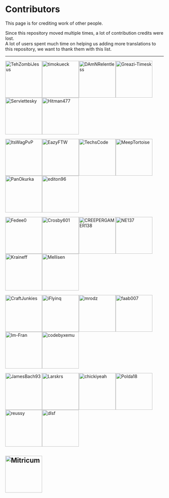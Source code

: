 # **Contributors**

This page is for crediting work of other people.

Since this repository moved multiple times, a lot of contribution credits were lost.<br>
A lot of users spent much time on helping us adding more translations to this repository, we want to thank them with this list.

---

[<img alt="TehZombiJesus" src="https://avatars.githubusercontent.com/u/81379135?v=4&s=117" width="117">](https://github.com/TehZombiJesus)[<img alt="timokueck" src="https://avatars.githubusercontent.com/u/59776330?v=4&s=117" width="117">](https://github.com/timokueck)[<img alt="DAmNRelentless" src="https://avatars.githubusercontent.com/u/16513358?v=4&s=117" width="117">](https://github.com/DAmNRelentless)[<img alt="Greazi-Timesk" src="https://avatars.githubusercontent.com/u/69437555?v=4&s=117" width="117">](https://github.com/Greazi-Times)[<img alt="Serviettesky" src="https://avatars.githubusercontent.com/u/56211508?v=4&s=117" width="117">](https://github.com/Serviettesky)[<img alt="Hitman477" src="https://avatars.githubusercontent.com/u/19522113?v=4&s=117" width="117">](https://github.com/Hitman477)

[<img alt="ItsWagPvP" src="https://avatars.githubusercontent.com/u/71121134?v=4&s=117" width="117">](https://github.com/ItsWagPvP)[<img alt="EazyFTW" src="https://avatars.githubusercontent.com/u/13033307?v=4&s=117" width="117">](https://github.com/EazyFTW)[<img alt="TechsCode" src="https://avatars.githubusercontent.com/u/14386031?v=4&s=117" width="117">](https://github.com/TechsCode)[<img alt="MeepTortoise" src="https://avatars.githubusercontent.com/u/72234877?v=4&s=117" width="117">](https://github.com/MeepTortoise)[<img alt="PanOkurka" src="https://avatars.githubusercontent.com/u/67430231?v=4&s=117" width="117">](https://github.com/PanOkurka)[<img alt="editon96" src="https://avatars.githubusercontent.com/u/42817235?v=4&s=117" width="117">](https://github.com/editon96)

[<img alt="Fedee0" src="https://avatars.githubusercontent.com/u/84406177?v=4&s=117" width="117">](https://github.com/Fedee0)[<img alt="Crosby601" src="https://avatars.githubusercontent.com/u/59035656?v=4&s=117" width="117">](https://github.com/Crosby601)[<img alt="CREEPERGAMER138" src="https://avatars.githubusercontent.com/u/24595466?v=4&s=117" width="117">](https://github.com/CREEPERGAMER138)[<img alt="NE137" src="https://avatars.githubusercontent.com/u/39844782?v=4&s=117" width="117">](https://github.com/NE137)[<img alt="Kraineff" src="https://avatars.githubusercontent.com/u/7906418?v=4&s=117" width="117">](https://github.com/Kraineff)[<img alt="Mellisen" src="https://avatars.githubusercontent.com/u/42451222?v=4&s=117" width="117">](https://github.com/Mellisen)

[<img alt="CraftJunkies" src="https://avatars.githubusercontent.com/u/73276572?v=4&s=117" width="117">](https://github.com/CraftJunkies)[<img alt="iFlyinq" src="https://avatars.githubusercontent.com/u/20583400?v=4&s=117" width="117">](https://github.com/iFlyinq)[<img alt="mrodz" src="https://avatars.githubusercontent.com/u/79176075?v=4&s=117" width="117">](https://github.com/mrodz)[<img alt="faab007" src="https://avatars.githubusercontent.com/u/28200451?v=4&s=117" width="117">](https://github.com/faab007)[<img alt="Im-Fran" src="https://avatars.githubusercontent.com/u/30329003?v=4&s=117" width="117">](https://github.com/Im-Fran)[<img alt="codebyxemu" src="https://avatars.githubusercontent.com/u/74688700?v=4&s=117" width="117">](https://github.com/codebyxemu)

[<img alt="JamesBach93" src="https://avatars.githubusercontent.com/u/18316658?v=4&s=117" width="117">](https://github.com/JamesBach93)[<img alt="Larskrs" src="https://avatars.githubusercontent.com/u/56251963?v=4&s=117" width="117">](https://github.com/Larskrs)[<img alt="chickiyeah" src="https://avatars.githubusercontent.com/u/55694044?v=4&s=117" width="117">](https://github.com/chickiyeah)[<img alt="Polda18" src="https://avatars.githubusercontent.com/u/25118993?v=4&s=117" width="117">](https://github.com/Polda18)[<img alt="reussy" src="https://avatars.githubusercontent.com/u/63428864?v=4&s=117" width="117">](https://github.com/reussy)[<img alt="dlsf" src="https://avatars.githubusercontent.com/u/35780068?v=4&s=117" width="117">](https://github.com/dlsf)

[<img alt="Mitricum" src="https://avatars.githubusercontent.com/u/63245289?v=4" width="117">](https://github.com/Mitricum)
---
